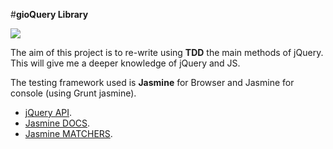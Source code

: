 #**gioQuery Library**

<img src= http://www.paulund.co.uk/wp-content/uploads/2014/06/jquery-logo1.png>


The aim of this project is to re-write using **TDD** the main methods of jQuery. This will give me a deeper knowledge of jQuery and JS.

The testing framework used is **Jasmine** for Browser and Jasmine for console (using Grunt jasmine).

* [jQuery API](http://api.jquery.com/).
* [Jasmine DOCS](http://jasmine.github.io/2.0/introduction.html).
* [Jasmine MATCHERS](https://github.com/JamieMason/Jasmine-Matchers).